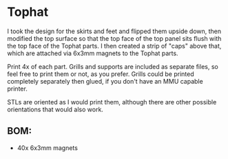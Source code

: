# Tophat

I took the design for the skirts and feet and flipped them upside down, then modified the top surface so that the top face of the top panel sits flush with the top face of the Tophat parts. I then created a strip of "caps" above that, which are attached via 6x3mm magnets to the Tophat parts.

Print 4x of each part. Grills and supports are included as separate files, so feel free to print them or not, as you prefer. Grills could be printed completely separately then glued, if you don't have an MMU capable printer.

STLs are oriented as I would print them, although there are other possible orientations that would also work.

## BOM:
- 40x 6x3mm magnets
